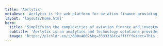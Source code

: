 ```yaml
---
title: 'Aerlytix'
metaDesc: 'Aerlytix is the web platform for aviation finance providing quantitative analytics, technology services and process management to lessors, investors, lenders and banks'
layout: 'layouts/home.html'
hero:
  title: 'Simplifying the complexities of aviation finance and investments'
  subtitle: 'Aerlytix is an analytics and technology solutions provider that offers a wide range of services to the aviation finance industry.'
  image: 'https://plchldr.co/i/600x400?&bg=333333&fc=ffffff&text=This is a sample image"'
---
```

